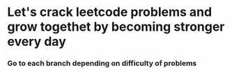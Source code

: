 # Let's crack leetcode problems and grow togethet by becoming stronger every day

### Go to each branch depending on difficulty of problems
